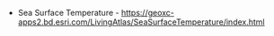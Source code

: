 * Sea Surface Temperature - https://geoxc-apps2.bd.esri.com/LivingAtlas/SeaSurfaceTemperature/index.html
